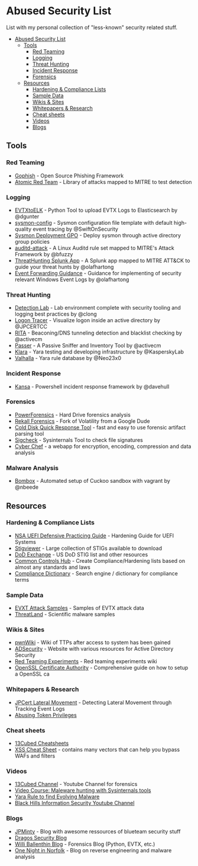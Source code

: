 # Abused Security List

List with my personal collection of "less-known" security related stuff.

- [Abused Security List](#abused-security-list)
  - [Tools](#tools)
    - [Red Teaming](#red-teaming)
    - [Logging](#logging)
    - [Threat Hunting](#threat-hunting)
    - [Incident Response](#incident-response)
    - [Forensics](#forensics)
  - [Resources](#resources)
    - [Hardening & Compliance Lists](#hardening--compliance-lists)
    - [Sample Data](#sample-data)
    - [Wikis & Sites](#wikis--sites)
    - [Whitepapers & Research](#whitepapers--research)
    - [Cheat sheets](#cheat-sheets)
    - [Videos](#videos)
    - [Blogs](#blogs)

## Tools

### Red Teaming

- [Gophish](https://getgophish.com/) - Open Source Phishing Framework
- [Atomic Red Team](https://github.com/redcanaryco/atomic-red-team) - Library of attacks mapped to MITRE to test detection

### Logging

- [EVTXtoELK](https://github.com/dgunter/evtxtoelk) - Python Tool to upload EVTX Logs to Elasticsearch by @dgunter
- [sysmon-config](https://github.com/SwiftOnSecurity/sysmon-config) - Sysmon configuration file template with default high-quality event tracing by @SwiftOnSecurity
- [Sysmon Deployment GPO](https://www.syspanda.com/index.php/2017/02/28/deploying-sysmon-through-gpo/) - Deploy sysmon through active directory group policies
- [auditd-attack](https://github.com/bfuzzy/auditd-attack) - A Linux Auditd rule set mapped to MITRE's Attack Framework by @bfuzzy
- [ThreatHunting Splunk App](https://github.com/olafhartong/ThreatHunting) - A Splunk app mapped to MITRE ATT&CK to guide your threat hunts by @olafhartong
- [Event Forwarding Guidance](https://github.com/olafhartong/Event-Forwarding-Guidance) - Guidance for implementing of security relevant Windows Event Logs by  @olafhartong

### Threat Hunting

- [Detection Lab](https://github.com/clong/DetectionLab) - Lab environment complete with security tooling and logging best practices by @clong
- [Logon Tracer](https://github.com/JPCERTCC/LogonTracer) - Visualize logon inside an active directory by @JPCERTCC
- [RITA](https://github.com/activecm/rita) - Beaconing/DNS tunneling detection and blacklist checking by @activecm
- [Passer](https://www.activecountermeasures.com/free-tools/passer/) - A Passive Sniffer and Inventory Tool by @activecm
- [Klara](https://github.com/KasperskyLab/klara) - Yara testing and developing infrastructure by @KasperskyLab
- [Valhalla](https://valhalla.nextron-systems.com/) - Yara rule database by @Neo23x0

### Incident Response

- [Kansa](https://github.com/davehull/Kansa) - Powershell incident response framework by @davehull

### Forensics

- [PowerForensics](https://powerforensics.readthedocs.io/en/latest/) - Hard Drive forensics analysis
- [Rekall Forensics](http://www.rekall-forensic.com/) - Fork of Volatility from a Google Dude
- [Cold Disk Quick Response Tool](https://github.com/orlikoski/CDQR) - fast and easy to use forensic artifact parsing tool
- [Sigcheck](https://docs.microsoft.com/en-us/sysinternals/downloads/sigcheck) - Sysinternals Tool to check file signatures
- [Cyber Chef](https://github.com/gchq/CyberChef/) - a webapp for encryption, encoding, compression and data analysis

### Malware Analysis

- [Bombox](https://github.com/redcanaryco/atomic-red-team) - Automated setup of Cuckoo sandbox with vagrant by @nbeede 

## Resources

### Hardening & Compliance Lists

- [NSA UEFI Defensive Practicing Guide](https://www.nsa.gov/Portals/70/documents/what-we-do/cybersecurity/professional-resources/ctr-uefi-defensive-practices-guidance.pdf) - Hardening Guide for UEFI Systems
- [Stigviewer](https://www.stigviewer.com/) - Large collection of STIGs available to download
- [DoD Exchange](https://public.cyber.mil/) - US DoD STIG list and other resources
- [Common Controls Hub](https://cch.commoncontrolshub.com) - Create Compliance/Hardening lists based on almost any standards and laws
- [Compliance Dictionary](https://compliancedictionary.com/) - Search engine / dictionary for compliance terms

### Sample Data

- [EVXT Attack Samples](https://github.com/sbousseaden/EVTX-ATTACK-SAMPLES) - Samples of EVTX attack data
- [ThreatLand](https://github.com/threatland) - Scientific malware samples

### Wikis & Sites

- [pwnWiki](http://pwnwiki.io/#!index.md) - Wiki of TTPs after access to system has been gained
- [ADSecurity](https://adsecurity.org/) - Website with various resources for Active Directory Security
- [Red Teaming Experiments](https://ired.team/) - Red teaming experiments wiki
- [OpenSSL Certificate Authority](https://jamielinux.com/docs/openssl-certificate-authority/introduction.html) - Comprehensive guide on how to setup a OpenSSL ca

### Whitepapers & Research

- [JPCert Lateral Movement](https://www.jpcert.or.jp/english/pub/sr/ir_research.html) - Detecting Lateral Movement through Tracking Event Logs
- [Abusing Token Privileges](https://github.com/hatRiot/token-priv)

### Cheat sheets

- [13Cubed Cheatsheets](https://www.13cubed.com/)
- [XSS Cheat Sheet](https://portswigger.net/web-security/cross-site-scripting/cheat-sheet) - contains many vectors that can help you bypass WAFs and filters

### Videos

- [13Cubed Channel](https://www.youtube.com/user/davisrichardg/videos) - Youtube Channel for forensics
- [Video Course: Maleware hunting with Sysinternals tools](https://channel9.msdn.com/events/teched/northamerica/2013/atc-b308#fbid=mb6_bvqq9jj)
- [Yara Rule to find Evolving Malware](https://www.youtube.com/watch?v=XMZ-c2Zwzjg)
- [Black Hills Information Security Youtube Channel](https://www.youtube.com/channel/UCJ2U9Dq9NckqHMbcUupgF0A/featured)

### Blogs

- [JPMinty](https://www.jaiminton.com/#) - Blog with awesome ressources of blueteam security stuff
- [Dragos Security Blog](https://dragos.com/blog/)
- [Willi Ballenthin Blog](http://www.williballenthin.com/) - Forensics Blog (Python, EVTX, etc.)
- [One Night in Norfolk](https://norfolkinfosec.com/) - Blog on reverse engineering and malware analysis
